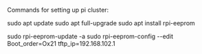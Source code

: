 Commands for setting up pi cluster:

sudo apt update
sudo apt full-upgrade
sudo apt install rpi-eeprom

sudo rpi-eeprom-update -a
sudo rpi-eeprom-config --edit
	Boot_order=Ox21
	tftp_ip=192.168.102.1
